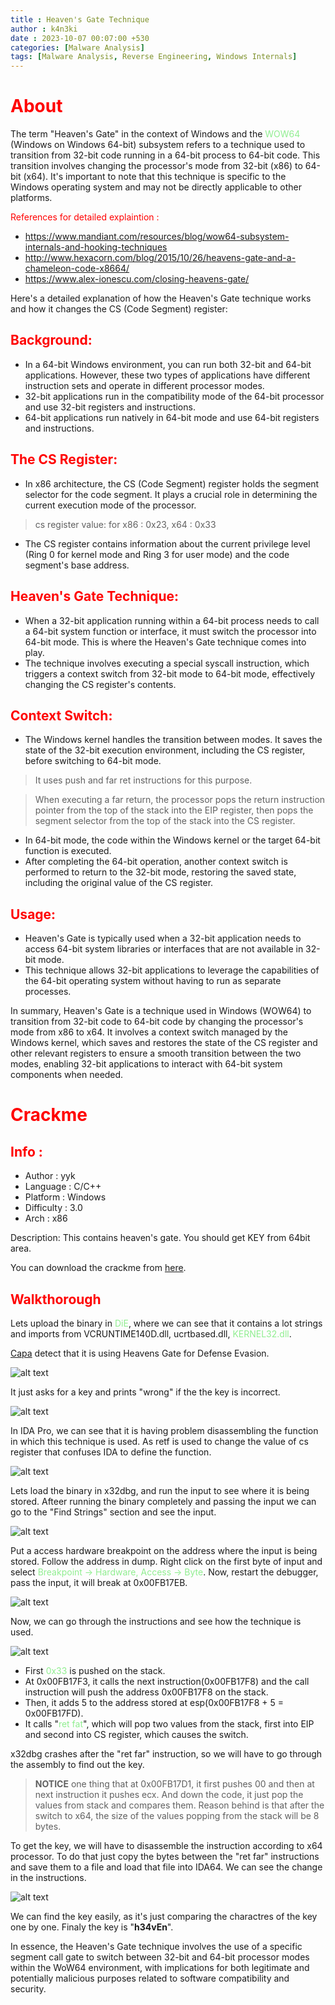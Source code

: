 ```yaml
---
title : Heaven's Gate Technique
author : k4n3ki
date : 2023-10-07 00:07:00 +530
categories: [Malware Analysis]
tags: [Malware Analysis, Reverse Engineering, Windows Internals]
---
```


# <span style="color:red">About</span>

The term "Heaven's Gate" in the context of Windows and the <span style="color:lightgreen">WOW64</span> (Windows on Windows 64-bit) subsystem refers to a technique used to transition from 32-bit code running in a 64-bit process to 64-bit code. This transition involves changing the processor's mode from 32-bit (x86) to 64-bit (x64). It's important to note that this technique is specific to the Windows operating system and may not be directly applicable to other platforms.

<span style="color:red">References for detailed explaintion :</span>
- https://www.mandiant.com/resources/blog/wow64-subsystem-internals-and-hooking-techniques
- http://www.hexacorn.com/blog/2015/10/26/heavens-gate-and-a-chameleon-code-x8664/
- https://www.alex-ionescu.com/closing-heavens-gate/

Here's a detailed explanation of how the Heaven's Gate technique works and how it changes the CS (Code Segment) register:

## <span style="color:red">Background:</span>
- In a 64-bit Windows environment, you can run both 32-bit and 64-bit applications. However, these two types of applications have different instruction sets and operate in different processor modes.
- 32-bit applications run in the compatibility mode of the 64-bit processor and use 32-bit registers and instructions.
- 64-bit applications run natively in 64-bit mode and use 64-bit registers and instructions.


## <span style="color:red">The CS Register:</span>
- In x86 architecture, the CS (Code Segment) register holds the segment selector for the code segment. It plays a crucial role in determining the current execution mode of the processor.
  
> cs register value: for x86 : 0x23, x64 : 0x33

- The CS register contains information about the current privilege level (Ring 0 for kernel mode and Ring 3 for user mode) and the code segment's base address.

## <span style="color:red">Heaven's Gate Technique:</span>
- When a 32-bit application running within a 64-bit process needs to call a 64-bit system function or interface, it must switch the processor into 64-bit mode. This is where the Heaven's Gate technique comes into play.
- The technique involves executing a special syscall instruction, which triggers a context switch from 32-bit mode to 64-bit mode, effectively changing the CS register's contents.

## <span style="color:red">Context Switch:</span>
- The Windows kernel handles the transition between modes. It saves the state of the 32-bit execution environment, including the CS register, before switching to 64-bit mode.
  
> It uses push and far ret instructions for this purpose.

> When executing a far return, the processor pops the return instruction pointer from the top of the stack into the EIP register, then pops the segment selector from the top of the stack into the CS register.

- In 64-bit mode, the code within the Windows kernel or the target 64-bit function is executed.
- After completing the 64-bit operation, another context switch is performed to return to the 32-bit mode, restoring the saved state, including the original value of the CS register.

## <span style="color:red">Usage:</span>
- Heaven's Gate is typically used when a 32-bit application needs to access 64-bit system libraries or interfaces that are not available in 32-bit mode.
- This technique allows 32-bit applications to leverage the capabilities of the 64-bit operating system without having to run as separate processes.

In summary, Heaven's Gate is a technique used in Windows (WOW64) to transition from 32-bit code to 64-bit code by changing the processor's mode from x86 to x64. It involves a context switch managed by the Windows kernel, which saves and restores the state of the CS register and other relevant registers to ensure a smooth transition between the two modes, enabling 32-bit applications to interact with 64-bit system components when needed.

# <span style="color:red">Crackme</span>

## <span style="color:red">Info :</span>
- Author : yyk
- Language : C/C++
- Platform : Windows
- Difficulty : 3.0
- Arch : x86

Description: This contains heaven's gate. You should get KEY from 64bit area.

You can download the crackme from [here](https://crackmes.one/crackme/63b15b5333c5d43ab4ecf226).

## <span style="color:red">Walkthorough</span>

Lets upload the binary in <span style="color:lightgreen">DiE</span>, where we can see that it contains a lot strings and imports from VCRUNTIME140D.dll, ucrtbased.dll, <span style="color:lightgreen">KERNEL32.dll</span>.

[Capa](https://github.com/mandiant/capa) detect that it is using Heavens Gate for Defense Evasion. 

<img alt="alt text" src="/assets/img/heaven/capa.jpg">

It just asks for a key and prints "wrong" if the the key is incorrect.

<img alt="alt text" src="/assets/img/heaven/run.jpg">

In IDA Pro, we can see that it is having problem disassembling the function in which this technique is used. As retf is used to change the value of cs register that confuses IDA to define the function.

<img alt="alt text" src="/assets/img/heaven/ida.jpg">

Lets load the binary in x32dbg, and run the input to see where it is being stored. Afteer running the binary completely and passing the input we can go to the "Find Strings" section and see the input.

<img alt="alt text" src="/assets/img/heaven/strings.jpg">

Put a access hardware breakpoint on the address where the input is being stored. Follow the address in dump. Right click on the first byte of input and select <span style="color:lightgreen">Breakpoint -> Hardware, Access -> Byte</span>. Now, restart the debugger, pass the input, it will break at 0x00FB17EB.

<img alt="alt text" src="/assets/img/heaven/breakpoint.jpg">

Now, we can go through the instructions and see how the technique is used.

<img alt="alt text" src="/assets/img/heaven/ret.jpg">

- First <span style="color:lightgreen">0x33</span> is pushed on the stack.
- At 0x00FB17F3, it calls the next instruction(0x00FB17F8) and the call instruction will push the address 0x00FB17F8 on the stack.
- Then, it adds 5 to the address stored at esp(0x00FB17F8 + 5 = 0x00FB17FD).
- It calls "<span style="color:lightgreen">ret fat</span>", which will pop two values from the stack, first into EIP and second into CS register, which causes the switch.

x32dbg crashes after the "ret far" instruction, so we will have to go through the assembly to find out the key.

> **NOTICE** one thing that at 0x00FB17D1, it first pushes 00 and then at next instruction it pushes ecx. And down the code, it just pop the values from stack and compares them. Reason behind is that after the switch to x64, the size of the values popping from the stack will be 8 bytes.

To get the key, we will have to disassemble the instruction according to x64 processor. To do that just copy the bytes between the "ret far" instructions and save them to a file and load that file into IDA64. We can see the change in the instructions.

<img alt="alt text" src="/assets/img/heaven/cmp.jpg">

We can find the key easily, as it's just comparing the charactres of the key one by one. Finaly the key is "**h34vEn**".

In essence, the Heaven's Gate technique involves the use of a specific segment call gate to switch between 32-bit and 64-bit processor modes within the WoW64 environment, with implications for both legitimate and potentially malicious purposes related to software compatibility and security.
